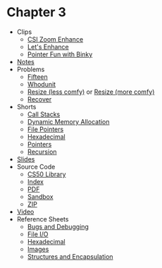 # Chapter 3

* Clips
  * [CSI Zoom Enhance](https://www.youtube.com/watch?v=i3gv2zOmJiA)
  * [Let's Enhance](https://www.youtube.com/watch?v=17MctJPzR8w)
  * [Pointer Fun with Binky](https://www.youtube.com/watch?v=_d0jFalGxnQ)
* [Notes](notes)
* Problems
  * [Fifteen](https://docs.cs50.net/2019/ap/problems/fifteen/fifteen.html)
  * [Whodunit](https://docs.cs50.net/2019/ap/problems/whodunit/whodunit.html)
  * [Resize (less comfy)](https://docs.cs50.net/2019/ap/problems/resize/less/resize.html) or [Resize (more comfy)](https://docs.cs50.net/2019/ap/problems/resize/more/resize.html)
  * [Recover](https://docs.cs50.net/2019/ap/problems/recover/recover.html)
* Shorts
  * [Call Stacks](https://www.youtube.com/watch?v=aCPkszeKRa4)
  * [Dynamic Memory Allocation](https://www.youtube.com/watch?v=xa4ugmMDhiE)
  * [File Pointers](https://www.youtube.com/watch?v=-BNy3eEBGt0)
  * [Hexadecimal](https://www.youtube.com/watch?v=8okwMK6htKE)
  * [Pointers](https://www.youtube.com/watch?v=8VAhORT0ZW8)
  * [Recursion](https://www.youtube.com/watch?v=nrXIMgInokU)
* [Slides](https://cdn.cs50.net/2018/fall/lectures/3/lecture3.pdf)
* Source Code
  * [CS50 Library](https://github.com/cs50/libcs50/tree/develop/src)
  * [Index](https://cdn.cs50.net/2018/fall/lectures/3/src3/)
  * [PDF](https://cdn.cs50.net/2018/fall/lectures/3/src3.pdf)
  * [Sandbox](https://sandbox.cs50.io/13f78b0a-70db-4dc3-90f5-87164e38d431)
  * [ZIP](https://cdn.cs50.net/2018/fall/lectures/3/src3.zip)
* [Video](https://video.cs50.net/2018/fall/lectures/3/)
* Reference Sheets
  * [Bugs and Debugging](https://ap.cs50.school/assets/pdfs/bugs_and_debugging.pdf)
  * [File I/O](https://ap.cs50.school/assets/pdfs/file_io.pdf)
  * [Hexadecimal](https://ap.cs50.school/assets/pdfs/hexadecimal.pdf)
  * [Images](https://ap.cs50.school/assets/pdfs/images.pdf)
  * [Structures and Encapsulation](https://ap.cs50.school/assets/pdfs/structures_and_encapsulation.pdf)
